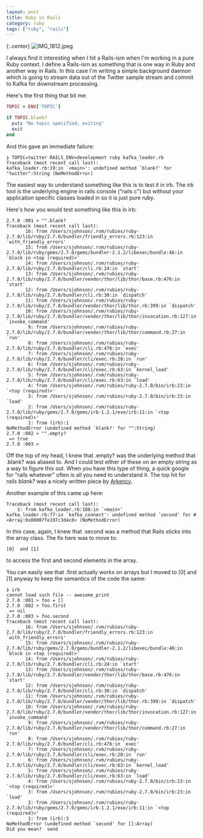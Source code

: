 ```yaml
---
layout: post
title: Ruby vs Rails
category: ruby
tags: ["ruby", "rails"]
---
```

{:.center}
![IMG_1812.jpeg](/blog/assets/IMG_1812.jpeg)

I always find it interesting when I hit a Rails-ism when I'm working in a pure Ruby context. I define a Rails-ism as something that is one way in Ruby and another way in Rails. In this case I'm writing a simple background daemon which is going to stream data out of the Twitter sample stream and commit to Kafka for downstream processing.  

Here's the first thing that bit me:

```ruby
TOPIC = ENV['TOPIC']

if TOPIC.blank?
  puts "No topic specified; exiting"
  exit
end
```

And this gave an immediate failure:

    ❯ TOPIC=twitter RAILS_ENV=development ruby kafka_loader.rb
    Traceback (most recent call last):
    kafka_loader.rb:19:in `<main>': undefined method `blank?' for "twitter":String (NoMethodError)

The easiest way to understand something like this is to test it in irb.  The irb tool is the underlying engine in rails console ("rails c") but without your application specific classes loaded in so it is just pure ruby.

Here's how you would test something like this in irb:

    2.7.0 :001 > "".blank?
    Traceback (most recent call last):
           16: from /Users/sjohnson/.rvm/rubies/ruby-2.7.0/lib/ruby/2.7.0/bundler/friendly_errors.rb:123:in `with_friendly_errors'
           15: from /Users/sjohnson/.rvm/rubies/ruby-2.7.0/lib/ruby/gems/2.7.0/gems/bundler-2.1.2/libexec/bundle:46:in `block in <top (required)>'
           14: from /Users/sjohnson/.rvm/rubies/ruby-2.7.0/lib/ruby/2.7.0/bundler/cli.rb:24:in `start'
           13: from /Users/sjohnson/.rvm/rubies/ruby-2.7.0/lib/ruby/2.7.0/bundler/vendor/thor/lib/thor/base.rb:476:in `start'
           12: from /Users/sjohnson/.rvm/rubies/ruby-2.7.0/lib/ruby/2.7.0/bundler/cli.rb:30:in `dispatch'
           11: from /Users/sjohnson/.rvm/rubies/ruby-2.7.0/lib/ruby/2.7.0/bundler/vendor/thor/lib/thor.rb:399:in `dispatch'
           10: from /Users/sjohnson/.rvm/rubies/ruby-2.7.0/lib/ruby/2.7.0/bundler/vendor/thor/lib/thor/invocation.rb:127:in `invoke_command'
            9: from /Users/sjohnson/.rvm/rubies/ruby-2.7.0/lib/ruby/2.7.0/bundler/vendor/thor/lib/thor/command.rb:27:in `run'
            8: from /Users/sjohnson/.rvm/rubies/ruby-2.7.0/lib/ruby/2.7.0/bundler/cli.rb:476:in `exec'
            7: from /Users/sjohnson/.rvm/rubies/ruby-2.7.0/lib/ruby/2.7.0/bundler/cli/exec.rb:28:in `run'
            6: from /Users/sjohnson/.rvm/rubies/ruby-2.7.0/lib/ruby/2.7.0/bundler/cli/exec.rb:63:in `kernel_load'
            5: from /Users/sjohnson/.rvm/rubies/ruby-2.7.0/lib/ruby/2.7.0/bundler/cli/exec.rb:63:in `load'
            4: from /Users/sjohnson/.rvm/rubies/ruby-2.7.0/bin/irb:23:in `<top (required)>'
            3: from /Users/sjohnson/.rvm/rubies/ruby-2.7.0/bin/irb:23:in `load'
            2: from /Users/sjohnson/.rvm/rubies/ruby-2.7.0/lib/ruby/gems/2.7.0/gems/irb-1.2.1/exe/irb:11:in `<top (required)>'
            1: from (irb):1
    NoMethodError (undefined method `blank?' for "":String)
    2.7.0 :002 > "".empty?
     => true
    2.7.0 :003 >

Off the top of my head, I knew that .empty? was the underlying method that .blank? was aliased to.  And I could test either of these on an empty string as a way to figure this out.  When you have this type of thing, a quick google for "rails whatever" often is all you need to understand it.  The top hit for *rails blank?* was a nicely written piece by [Arkency](https://blog.arkency.com/2017/07/nil-empty-blank-ruby-rails-difference/).

Another example of this came up here:

    Traceback (most recent call last):
    	1: from kafka_loader.rb:188:in `<main>'
    kafka_loader.rb:77:in `kafka_connect': undefined method `second' for #<Array:0x00007fe197c3d4c8> (NoMethodError)
    
In this case, again, I knew that .second was a method that Rails sticks into the array class.  The fix here was to move to:

    [0]  and [1]
    
to access the first and second elements in the array.

You can easily see that .first actually works on arrays but I moved to [0] and [1] anyway to keep the semantics of the code the same:

    ❯ irb
    cannot load such file -- awesome_print
    2.7.0 :001 > foo = []
    2.7.0 :002 > foo.first
     => nil
    2.7.0 :003 > foo.second
    Traceback (most recent call last):
           16: from /Users/sjohnson/.rvm/rubies/ruby-2.7.0/lib/ruby/2.7.0/bundler/friendly_errors.rb:123:in `with_friendly_errors'
           15: from /Users/sjohnson/.rvm/rubies/ruby-2.7.0/lib/ruby/gems/2.7.0/gems/bundler-2.1.2/libexec/bundle:46:in `block in <top (required)>'
           14: from /Users/sjohnson/.rvm/rubies/ruby-2.7.0/lib/ruby/2.7.0/bundler/cli.rb:24:in `start'
           13: from /Users/sjohnson/.rvm/rubies/ruby-2.7.0/lib/ruby/2.7.0/bundler/vendor/thor/lib/thor/base.rb:476:in `start'
           12: from /Users/sjohnson/.rvm/rubies/ruby-2.7.0/lib/ruby/2.7.0/bundler/cli.rb:30:in `dispatch'
           11: from /Users/sjohnson/.rvm/rubies/ruby-2.7.0/lib/ruby/2.7.0/bundler/vendor/thor/lib/thor.rb:399:in `dispatch'
           10: from /Users/sjohnson/.rvm/rubies/ruby-2.7.0/lib/ruby/2.7.0/bundler/vendor/thor/lib/thor/invocation.rb:127:in `invoke_command'
            9: from /Users/sjohnson/.rvm/rubies/ruby-2.7.0/lib/ruby/2.7.0/bundler/vendor/thor/lib/thor/command.rb:27:in `run'
            8: from /Users/sjohnson/.rvm/rubies/ruby-2.7.0/lib/ruby/2.7.0/bundler/cli.rb:476:in `exec'
            7: from /Users/sjohnson/.rvm/rubies/ruby-2.7.0/lib/ruby/2.7.0/bundler/cli/exec.rb:28:in `run'
            6: from /Users/sjohnson/.rvm/rubies/ruby-2.7.0/lib/ruby/2.7.0/bundler/cli/exec.rb:63:in `kernel_load'
            5: from /Users/sjohnson/.rvm/rubies/ruby-2.7.0/lib/ruby/2.7.0/bundler/cli/exec.rb:63:in `load'
            4: from /Users/sjohnson/.rvm/rubies/ruby-2.7.0/bin/irb:23:in `<top (required)>'
            3: from /Users/sjohnson/.rvm/rubies/ruby-2.7.0/bin/irb:23:in `load'
            2: from /Users/sjohnson/.rvm/rubies/ruby-2.7.0/lib/ruby/gems/2.7.0/gems/irb-1.2.1/exe/irb:11:in `<top (required)>'
            1: from (irb):3
    NoMethodError (undefined method `second' for []:Array)
    Did you mean?  send